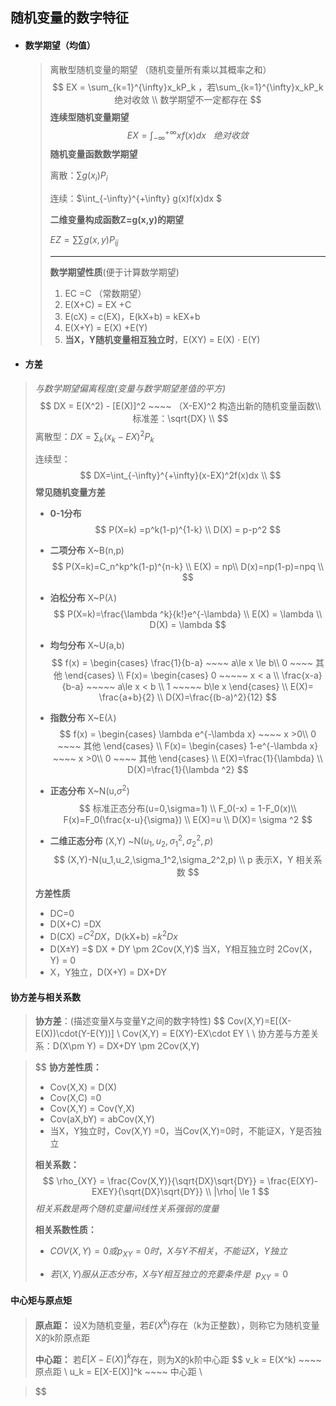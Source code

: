 ## 随机变量的数字特征

- #### **数学期望**（均值）

  > 离散型随机变量的期望 （随机变量所有乘以其概率之和）
  > $$
  > EX = \sum_{k=1}^{\infty}x_kP_k ，若\sum_{k=1}^{\infty}x_kP_k绝对收敛
  > \\ 数学期望不一定都存在
  > $$
  > **连续型随机变量期望**
  > $$
  > EX = \int_{-\infty}^{+\infty} xf(x)dx   ~~~绝对收敛
  > $$
  > **随机变量函数数学期望**
  >
  > 离散：$\sum g(x_i)P_i$
  >
  > 连续：$\int_{-\infty}^{+\infty} g(x)f(x)dx $
  >
  > 
  >
  > **二维变量构成函数Z=g(x,y)的期望**
  >
  > $EZ = \sum\sum g(x,y)P_{ij}$
  >
  > ----
  >
  > **数学期望性质**(便于计算数学期望)
  >
  > 1. EC =C  （常数期望）
  > 2. E(X+C) = EX +C
  > 3. E(cX) = c(EX)，E(kX+b) = kEX+b
  > 4. E(X+Y) = E(X) +E(Y)
  > 5. **当X，Y随机变量相互独立时**，E(XY) = E(X) $\cdot$ E(Y)

- #### **方差**

> *与数学期望偏离程度(变量与数学期望差值的平方)*
> $$
> DX = E(X^2) - [E(X)]^2 ~~~~ （X-EX)^2 构造出新的随机变量函数\\
> 标准差：\sqrt{DX} \\
> $$
> 离散型：$DX=\sum_{k}(x_k-EX)^2P_k$
>
> 连续型：
> $$
> DX=\int_{-\infty}^{+\infty}(x-EX)^2f(x)dx \\
> $$
> **常见随机变量方差**
>
> - **0-1分布**
>   $$
>   P(X=k) =p^k(1-p)^{1-k} \\
>   D(X) = p-p^2
>   $$
>
> - **二项分布**   X~B(n,p)
>   $$
>   P(X=k)=C_n^kp^k(1-p)^{n-k} \\
>   E(X) = np\\
>   D(x)=np(1-p)=npq \\
>   $$
>
> - **泊松分布**  X~P($\lambda$)
>   $$
>   P(X=k)=\frac{\lambda ^k}{k!}e^{-\lambda} \\
>   E(X) = \lambda \\
>   D(X) = \lambda
>   $$
>
> - **均匀分布** X~U(a,b)
>   $$
>   f(x) = \begin{cases} 
>   \frac{1}{b-a}  ~~~~ a\le x \le b\\
>   0  ~~~~ 其他
>   \end{cases} \\
>   F(x)=  \begin{cases} 
>   0  ~~~~~ x < a \\
>   \frac{x-a}{b-a} ~~~~~ a\le x < b \\ 
>   1  ~~~~~ b\le x
>   \end{cases}  \\
>   E(X)= \frac{a+b}{2} \\
>   D(X)=\frac{(b-a)^2}{12}
>   $$
>
> - **指数分布**  X~E($\lambda$)
>   $$
>   f(x) = \begin{cases} 
>   \lambda e^{-\lambda x} ~~~~  x >0\\
>   0  ~~~~ 其他
>   \end{cases} \\
>    F(x)=  \begin{cases} 
>   1-e^{-\lambda x} ~~~~  x >0\\
>   0  ~~~~ 其他
>   \end{cases} \\
>   E(X)=\frac{1}{\lambda} \\
>   D(X)=\frac{1}{\lambda ^2}
>   $$
>
> - **正态分布** X~N(u,$\sigma ^2$)
>   $$
>   标准正态分布(u=0,\sigma=1) \\
>   F_0(-x) = 1-F_0(x)\\
>   F(x)=F_0(\frac{x-u}{\sigma}) \\
>   E(X)=u \\
>   D(X)= \sigma ^2
>   $$
>   
> - **二维正态分布**  (X,Y) ~N($u_1,u_2,\sigma_1^2,\sigma_2^2,p$)
>   $$
>   (X,Y)-N(u_1,u_2,\sigma_1^2,\sigma_2^2,p)
>   \\ p 表示X，Y 相关系数
>   $$
>   
>
> **方差性质**
>
> - DC=0  
> - D(X+C) =DX
> - D(CX) =$C^2DX$，D(kX+b) =$k^2Dx$
> - D(X$\pm$Y) =$ DX + DY \pm 2Cov(X,Y)$  当X，Y相互独立时 2Cov(X，Y)  = 0 
> - X，Y独立，D(X+Y) = DX+DY   

#### **协方差与相关系数** 

> **协方差**：(描述变量X与变量Y之间的数字特性)
> $$
> Cov(X,Y)=E[(X-E(X))\cdot(Y-E(Y))] \\
> Cov(X,Y) = E(XY)-EX\cdot EY \\ \\ 协方差与方差关系：D(X\pm Y) = DX+DY \pm 2Cov(X,Y)
> $$
> **协方差性质：**
>
> - Cov(X,X) = D(X)
> - Cov(X,C) =0
> - Cov(X,Y) = Cov(Y,X)
> - Cov(aX,bY) = abCov(X,Y)
> - 当X，Y独立时，Cov(X,Y) =0，当Cov(X,Y)=0时，不能证X，Y是否独立
>
> 
>
> **相关系数：**
> $$
> \rho_{XY} = \frac{Cov(X,Y)}{\sqrt{DX}\sqrt{DY}} = \frac{E(XY)-EXEY}{\sqrt{DX}\sqrt{DY}} \\
> |\rho| \le 1
> $$
> *相关系数是两个随机变量间线性关系强弱的度量*
>
> **相关系数性质：**
>
> - $COV(X,Y)=0 或 p_{XY} = 0时，X与Y不相关，不能证X，Y独立$
>
> - $若(X,Y)服从正态分布，X与Y相互独立的充要条件是~~ p_{XY}=0$
>
>   

#### **中心矩与原点矩**

> **原点距：** 设X为随机变量，若$E(X^k)$存在（k为正整数），则称它为随机变量X的k阶原点距
>
> **中心距：** 若$E[X-E(X)]^k$存在，则为X的k阶中心距
> $$
> v_k = E(X^k) ~~~~ 原点距 \\
> u_k = E[X-E(X)]^k ~~~~ 中心距 \\ 
> $$
> 

